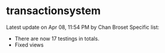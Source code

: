 # transactionsystem 
Latest update on Apr 08, 11:54 PM by Chan Broset
Specific list:
- There are now 17 testings in totals.
- Fixed views

